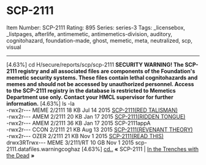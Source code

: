 # SCP-2111
Item Number: SCP-2111
Rating: 895
Series: series-3
Tags: _licensebox, _listpages, afterlife, antimemetic, antimemetics-division, auditory, cognitohazard, foundation-made, ghost, memetic, meta, neutralized, scp, visual

---

[4.63%] cd H/secure/reports/scp/scp-2111
**SECURITY WARNING! The SCP-2111 registry and all associated files are components of the Foundation's memetic security systems. These files contain lethal cognitohazards and memes and should not be accessed by unauthorized personnel. Access to the SCP-2111 registry in the database is restricted to Memetics Department use only. Contact your HMCL supervisor for further information.**
[4.63%] ls -la  
-rwx2r--- MEME 2/2111 18 KB Jul 14 2015 [SCP-2111(RED TALISMAN)](http://www.scp-wiki.net/scp-2111/offset/1)  
-rwx2r--- AMEM 2/2111 20 KB Jan 17 2015 [SCP-2111(RIDDEN TONGUE)](http://www.scp-wiki.net/scp-2111/offset/2)  
-rwx2r--- AMEM 2/2111 36 KB Jan 17 2015 SCP-2111appA  
-rwx2r--- CCON 2/2111 21 KB Aug 13 2015 [SCP-2111(REVENANT THEORY)](http://www.scp-wiki.net/scp-2111/offset/3)  
-rwx2r--- OZER 2/2111 21 KB Nov 1 2015 [SCP-2111(READ THIS)](http://www.scp-wiki.net/scp-2111/offset/4)  
drwx3RTrwx--- MEME 3/2111/RT 10 GB Nov 1 2015 scp-2111.datafiles.warningcoghaz
[4.63%] [cd..](http://www.scp-wiki.net/scp-2111/offset/0)
**«** SCP-2111 | [In the Trenches with the Dead](/in-the-trenches-with-the-dead) **»**